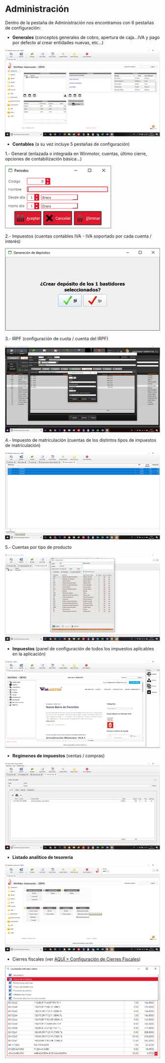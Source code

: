 # Administración

Dentro de la pestaña de Administración nos encontramos con 6 pestañas de configuración:

* **Generales** \(conceptos generales de cobro, apertura de caja...IVA y pago por defecto al crear entidades nuevas, etc...\)

![](../../../.gitbook/assets/image%20%28382%29.png)

* **Contables** \(a su vez incluye 5 pestañas de configuración\)

1.- General \(enlazada o integrada en Winmotor, cuentas, último cierre, opciones de contabilización básica...\)

![](../../../.gitbook/assets/image%20%28495%29.png)

2.- Impuestos \(cuentas contables IVA - IVA soportado por cada cuenta / interés\)

![](../../../.gitbook/assets/image%20%2818%29.png)

3.- IRPF \(configuración de cuota / cuenta del IRPF\)

![](../../../.gitbook/assets/image%20%28300%29.png)

4.- Impuesto de matriculación \(cuentas de los distintos tipos de impuestos de matriculación\)

![](../../../.gitbook/assets/image%20%2861%29.png)

5.- Cuentas por tipo de producto

![](../../../.gitbook/assets/image%20%28415%29.png)

* **Impuestos** \(panel de configuración de todos los impuestos aplicables en la aplicación\)

![](../../../.gitbook/assets/image%20%28113%29.png)

* **Regímenes de impuestos** \(ventas / compras\)

![](../../../.gitbook/assets/image%20%28159%29.png)

* **Listado analítico de tesorería**

![](../../../.gitbook/assets/image%20%28285%29.png)

* Cierres fiscales \(ver [AQUÍ &gt; Configuración de Cierres Fiscales](../../administracion/enlace-contable/cierres-fiscales.md)\)

![](../../../.gitbook/assets/image%20%28399%29.png)





